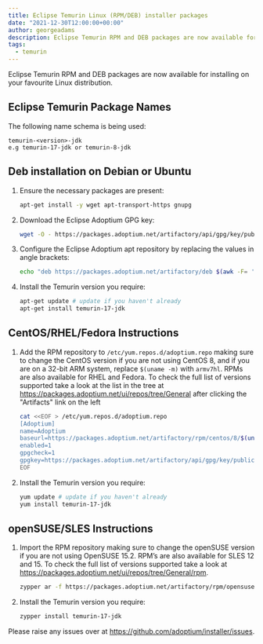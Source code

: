 ```yaml
---
title: Eclipse Temurin Linux (RPM/DEB) installer packages
date: "2021-12-30T12:00:00+00:00"
author: georgeadams
description: Eclipse Temurin RPM and DEB packages are now available for installing on your favourite Linux distribution.
tags:
  - temurin
---
```


Eclipse Temurin RPM and DEB packages are now available for installing on your favourite Linux distribution.

## Eclipse Temurin Package Names

The following name schema is being used:

```output
temurin-<version>-jdk
e.g temurin-17-jdk or temurin-8-jdk
```

## Deb installation on Debian or Ubuntu

1. Ensure the necessary packages are present:

   ```bash
   apt-get install -y wget apt-transport-https gnupg
   ```

1. Download the Eclipse Adoptium GPG key:

   ```bash
   wget -O - https://packages.adoptium.net/artifactory/api/gpg/key/public | apt-key add -
   ```

1. Configure the Eclipse Adoptium apt repository by replacing the values in angle brackets:

   ```bash
   echo "deb https://packages.adoptium.net/artifactory/deb $(awk -F= '/^VERSION_CODENAME/{print$2}' /etc/os-release) main" | tee /etc/apt/sources.list.d/adoptium.list
   ```

1. Install the Temurin version you require:

   ```bash
   apt-get update # update if you haven't already
   apt-get install temurin-17-jdk
   ```

## CentOS/RHEL/Fedora Instructions

1. Add the RPM repository to `/etc/yum.repos.d/adoptium.repo` making sure to change the CentOS version if you are not using CentOS 8, and if you are on a 32-bit ARM system, replace `$(uname -m)` with `armv7hl`. RPMs are also available for RHEL and Fedora. To check the full list of versions supported take a look at the list in the tree at https://packages.adoptium.net/ui/repos/tree/General after clicking the "Artifacts" link on the left

   ```bash
   cat <<EOF > /etc/yum.repos.d/adoptium.repo
   [Adoptium]
   name=Adoptium
   baseurl=https://packages.adoptium.net/artifactory/rpm/centos/8/$(uname -m)
   enabled=1
   gpgcheck=1
   gpgkey=https://packages.adoptium.net/artifactory/api/gpg/key/public
   EOF
   ```

1. Install the Temurin version you require:

   ```bash
   yum update # update if you haven't already
   yum install temurin-17-jdk
   ```

## openSUSE/SLES Instructions

1. Import the RPM repository making sure to change the openSUSE version if you are not using OpenSUSE 15.2. RPM’s are also available for SLES 12 and 15. To check the full list of versions supported take a look at https://packages.adoptium.net/ui/repos/tree/General/rpm.

   ```bash
   zypper ar -f https://packages.adoptium.net/artifactory/rpm/opensuse/15.2/$(uname -m) adoptium
   ```

1. Install the Temurin version you require:

   ```bash
   zypper install temurin-17-jdk
   ```

Please raise any issues over at https://github.com/adoptium/installer/issues.
